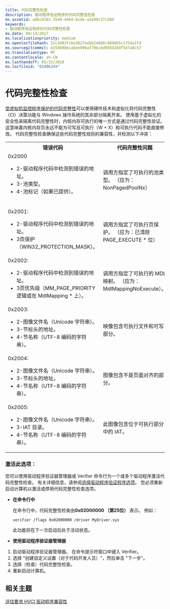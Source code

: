 ```yaml
---
title: 代码完整性检查
description: 驱动程序验证程序的代码完整性检查
ms.assetid: ad6c4762-354d-446d-bcda-a2e99c37c589
keywords:
- 驱动程序验证程序的代码完整性检查
ms.date: 09/14/2017
ms.localizationpriority: medium
ms.openlocfilehash: 52c3d83fcbe3627aebb24666c9d96b5c175de1fd
ms.sourcegitcommit: b35469bbcabee996af70bcbd8564184f547a8c57
ms.translationtype: MT
ms.contentlocale: zh-CN
ms.lasthandoff: 05/15/2020
ms.locfileid: "83406249"
---
```

# <a name="code-integrity-checking"></a>代码完整性检查

[受虚拟机监控程序保护的代码完整性](https://docs.microsoft.com/windows/security/threat-protection/device-guard/enable-virtualization-based-protection-of-code-integrity)可以使用硬件技术和虚拟化将代码完整性（CI）决策功能与 Windows 操作系统的其余部分隔离开来。 使用基于虚拟化的安全性来隔离代码完整性时，内核内存可执行的唯一方式是通过代码完整性验证。 这意味着内核内存页永远不能为可写且可执行（W + X）和可执行代码不能直接修改。 代码完整性检查确保这些代码完整性规则的兼容性，并检测以下冲突：

<table>
  <tr>
    <th>错误代码</th>
    <th>代码完整性问题</th>
  </tr>
  <tr>
    <td>0x2000
        <ul>
            <li>2-驱动程序代码中检测到错误的地址。</li>
            <li>3-池类型。</li>
            <li>4-池标记（如果已提供）。</li>
        </ul><br/>    </td>
    <td>调用方指定了可执行的池类型。 （应为： NonPagedPoolNx）</td>
  </tr>
  <tr>
    <td>0x2001:
        <ul><li>2-驱动程序代码中检测到错误的地址。</li>
        <li>3页保护（WIN32_PROTECTION_MASK）。
    </td>
    <td>调用方指定了可执行页保护。 （应为：已清除 PAGE_EXECUTE * 位）</td>
  </tr>
  <tr>
    <td>0x2002:
        <ul><li>2-驱动程序代码中检测到错误的地址。</li>
            <li>3页优先级（MM_PAGE_PRIORITY 逻辑或在 MdlMapping * 上）。</li></ul>
    </td>
    <td>调用方指定了可执行的 MDL 映射。 （应为： MdlMappingNoExecute）。</td>
  </tr>
  <tr>
    <td>0x2003:
        <ul><li>2-图像文件名（Unicode 字符串）。</li>
            <li>3-节标头的地址。</li>
            <li>4-节名称（UTF-8 编码的字符串）。</li></ul>
    </td>
    <td>映像包含可执行文件和可写部分。</td>
  </tr>
  <tr>
    <td>0x2004:
        <ul><li>2-图像文件名（Unicode 字符串）。</li>
            <li>3-节标头的地址。</li>
            <li>4-节名称（UTF-8 编码的字符串）。</li></ul>
    </td>
    <td>图像包含不是页面对齐的部分。</td>
  </tr>
  <tr>
    <td>0x2005:
        <ul><li>2-图像文件名（Unicode 字符串）。</li>
            <li>3-IAT 目录。</li>
            <li>4-节名称（UTF-8 编码的字符串）。</li><ul>
    </td>
    <td>此图像包含位于可执行部分中的 IAT。</td>
  </tr>
</table>

### <a name="activating-this-option"></a>激活此选项：

您可以使用驱动程序验证器管理器或 Verifier 命令行为一个或多个驱动程序激活代码完整性检查。 有关详细信息，请参阅[选择驱动程序验证程序选项](https://docs.microsoft.com/windows-hardware/drivers/devtest/selecting-driver-verifier-options)。 您必须重新启动计算机以激活或停用代码完整性检查选项。

* **在命令行中**

    在命令行中，代码完整性检查由**0x02000000 （第25位）** 表示。 例如：

    `verifier /flags 0x02000000 /driver MyDriver.sys`

    此功能将在下一次启动后处于活动状态。

* **使用驱动程序验证器管理器**

1. 启动驱动程序验证器管理器。 在命令提示符窗口中键入 Verifier。
2. 选择 "创建自定义设置（对于代码开发人员）"，然后单击 "下一步"。
3. 选择（检查）代码完整性检查。
4. 重新启动计算机。

## <a name="related-topics"></a>相关主题

[评估要求 HVCI 驱动程序兼容性](https://docs.microsoft.com/windows-hardware/drivers/driversecurity/use-device-guard-readiness-tool)
